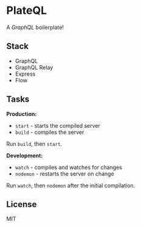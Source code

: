 # PlateQL

A *GraphQL* boilerplate!

## Stack

* GraphQL
* GraphQL Relay
* Express
* Flow

## Tasks

**Production:**

* `start` - starts the compiled server
* `build` - compiles the server

Run `build`, then `start`.

**Development:**

* `watch` - compiles and watches for changes
* `nodemon` - restarts the server on change

Run `watch`, then `nodemon` after the initial compilation.

## License

MIT
